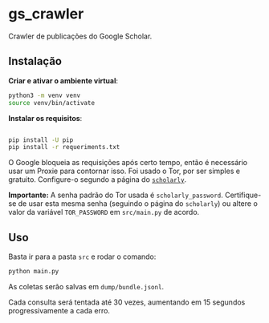 # gs_crawler
Crawler de publicações do Google Scholar.

## Instalação

**Criar e ativar o ambiente virtual**:

```bash
python3 -m venv venv
source venv/bin/activate
```

**Instalar os requisitos**:

```bash

pip install -U pip
pip install -r requeriments.txt
```

O Google bloqueia as requisições após certo tempo, então é necessário usar um Proxie para contornar isso. Foi usado o Tor, por ser simples e gratuito. Configure-o segundo a página do [`scholarly`](https://scholarly.readthedocs.io/en/latest/quickstart.html#pg-tor-external-tor-sock-port-int-tor-control-port-int-tor-password-str).

**Importante:** A senha padrão do Tor usada é `scholarly_password`. Certifique-se de usar esta mesma senha (seguindo o página do `scholarly`) ou altere o valor da variável `TOR_PASSWORD` em `src/main.py` de acordo.

## Uso

Basta ir para a pasta `src` e rodar o comando:

```bash
python main.py
```

As coletas serão salvas em `dump/bundle.jsonl`.

Cada consulta será tentada até 30 vezes, aumentando em 15 segundos progressivamente a cada erro.